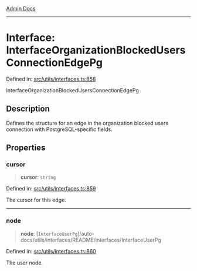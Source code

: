 [Admin Docs](/)

***

# Interface: InterfaceOrganizationBlockedUsersConnectionEdgePg

Defined in: [src/utils/interfaces.ts:858](https://github.com/PalisadoesFoundation/talawa-admin/blob/main/src/utils/interfaces.ts#L858)

InterfaceOrganizationBlockedUsersConnectionEdgePg

## Description

Defines the structure for an edge in the organization blocked users connection with PostgreSQL-specific fields.

## Properties

### cursor

> **cursor**: `string`

Defined in: [src/utils/interfaces.ts:859](https://github.com/PalisadoesFoundation/talawa-admin/blob/main/src/utils/interfaces.ts#L859)

The cursor for this edge.

***

### node

> **node**: [`InterfaceUserPg`]/auto-docs/utils/interfaces/README/interfaces/InterfaceUserPg

Defined in: [src/utils/interfaces.ts:860](https://github.com/PalisadoesFoundation/talawa-admin/blob/main/src/utils/interfaces.ts#L860)

The user node.
